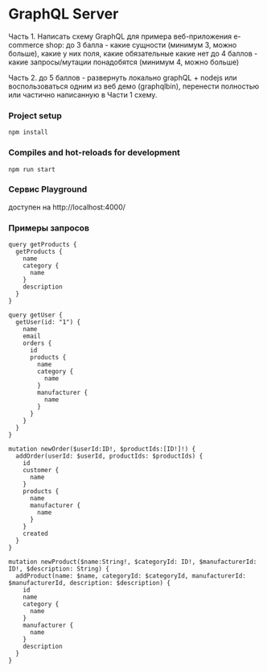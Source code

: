 # GraphQL Server

Часть 1.
Написать схему GraphQL для примера веб-приложения e-commerce shop:
до 3 балла - какие сущности (минимум 3, можно больше), какие у них поля, какие обязательные какие нет
до 4 баллов - какие запросы/мутации понадобятся (минимум 4, можно больше)

Часть 2.
до 5 баллов - развернуть локально graphQL + nodejs или воспользоваться одним из веб демо (graphqlbin), 
перенести полностью или частично написанную в Части 1 схему.

### Project setup
```
npm install
```

### Compiles and hot-reloads for development
```
npm run start
```

### Сервис Playground 
доступен на http://localhost:4000/

### Примеры запросов 
```
query getProducts {
  getProducts {
    name
    category {
      name
    }
    description
  }
}

query getUser {
  getUser(id: "1") {
    name
    email
    orders {
      id
      products {
        name
        category {
          name
        }
        manufacturer {
          name
        }
      }
    }
  }
}

mutation newOrder($userId:ID!, $productIds:[ID!]!) {
  addOrder(userId: $userId, productIds: $productIds) {
    id
    customer {
      name
    }
    products {
      name
      manufacturer {
        name
      }     
    }
    created
  }
}

mutation newProduct($name:String!, $categoryId: ID!, $manufacturerId: ID!, $description: String) {
  addProduct(name: $name, categoryId: $categoryId, manufacturerId: $manufacturerId, description: $description) {
    id
    name
    category {
      name
    }
    manufacturer {
      name
    }
    description
  }
}
```
